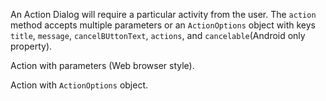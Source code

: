 An Action Dialog will require a particular activity from the user.
The `action` method accepts multiple parameters or an `ActionOptions` object 
with keys `title`, `message`, `cancelBUttonText`, `actions`, and `cancelable`(Android only property).

Action with parameters (Web browser style).
<snippet id='dialog-action-web'/>
<snippet id='dialog-action-web-ts'/>

Action with `ActionOptions` object.
<snippet id='dialog-action'/>
<snippet id='dialog-action-ts'/>